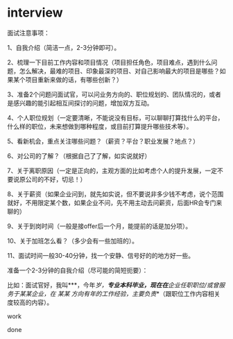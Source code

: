 # interview

面试注意事项：

1、自我介绍（简洁一点，2-3分钟即可）。

2、梳理一下目前工作内容和项目情况（项目担任角色，项目难点，遇到什么问题，怎么解决，最难的项目、印象最深的项目、对自己影响最大的项目是哪些？如果某个项目重新来做的话，有哪些创新？）

3、准备2个问题问面试官，可以问业务方向的、职位规划的、团队情况的，或者是感兴趣的能引起相互间探讨的问题，增加双方互动。

4、个人职位规划（一定要清晰，不能说没有目标，可以聊聊打算找什么的平台，什么样的职位，未来想做到哪种程度，或目前打算提升哪些技术等）。

5、看新机会，重点关注哪些问题？（薪资？平台？职业发展？地点？）

6、对公司的了解？（根据自己了了解，如实说就好）

7、关于离职原因（一定是正向的，主观方面的比如考虑个人的提升发展，一定不要说原公司的不好，切忌！）

8、关于薪资（如果企业问到，就先如实说，但不要说非多少钱不考虑，说个范围就好，不用限定某个数，如果企业不问，先不用主动去问薪资，后面HR会专门来聊的）

9、关于到岗时间（一般是接offer后一个月，能提前的话是加分项）。

10、关于加班怎么看？（多少会有一些加班的）。

11、面试时间一般30-40分钟，找一个安静、信号好的的地方好一些。

准备一个2-3分钟的自我介绍（尽可能的简短扼要）：

比如：面试官好，我叫***，今年**岁，**专业本科毕业，现在在***企业任职**职位/或曾服务于某某企业，在  某某  方向有*年的工作经验，主要负责***（跟职位工作内容相关度较高的内容）。

work

done
